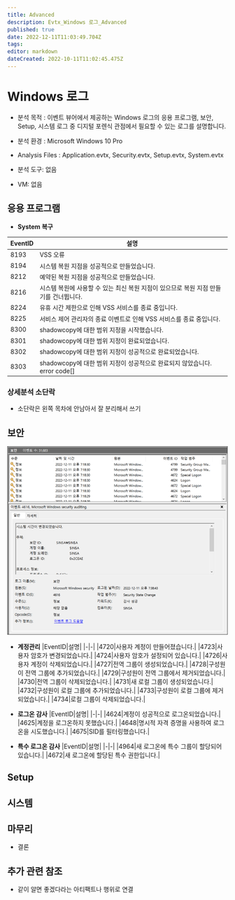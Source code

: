 ```yaml
---
title: Advanced
description: Evtx_Windows 로그_Advanced
published: true
date: 2022-12-11T11:03:49.704Z
tags: 
editor: markdown
dateCreated: 2022-10-11T11:02:45.475Z
---
```


# Windows 로그

- 분석 목적 :
이벤트 뷰어에서 제공하는 Windows 로그의 응용 프로그램, 보안, Setup, 시스템 로그 중 디지털 포렌식 관점에서 필요할 수 있는 로그를 설명합니다.

- 분석 환경 : 
Microsoft Windows 10 Pro

- Analysis Files : 
Application.evtx, Security.evtx, Setup.evtx, System.evtx

- 분석 도구:
없음

- VM:
없음


## 응용 프로그램

- **System 복구**

|EventID|설명|
|-|-|
|8193|VSS 오류|
|8194|시스템 복원 지점을 성공적으로 만들었습니다.|
|8212|예약된 복원 지점을 성공적으로 만들었습니다.|
|8216|시스템 복원에 사용할 수 있는 최신 복원 지점이 있으므로 복원 지점 만들기를 건너뜁니다.|
|8224|유휴 시간 제한으로 인해 VSS 서비스를 종료 중입니다.|
|8225|서비스 제어 관리자의 종료 이벤트로 인해 VSS 서비스를 종료 중입니다.|
|8300|shadowcopy에 대한 범위 지정을 시작했습니다.|
|8301|shadowcopy에 대한 범위 지정이 완료되었습니다.|
|8302|shadowcopy에 대한 범위 지정이 성공적으로 완료되었습니다.|
|8303|shadowcopy에 대한 범위 지정이 성공적으로 완료되지 않았습니다. error code[]|

### 상세분석 소단락
-  소단락은 왼쪽 목차에 안남아서 잘 분리해서 쓰기

## 보안

![security_evtx.png](/security_evtx.png)

- **계정관리**
|EventID|설명|
|-|-|
|4720|사용자 계정이 만들어졌습니다.|
|4723|사용자 암호가 변경되었습니다.|
|4724|사용자 암호가 설정되어 있습니다.|
|4726|사용자 계정이 삭제되었습니다.|
|4727|전역 그룹이 생성되었습니다.|
|4728|구성원이 전역 그룹에 추가되었습니다.|
|4729|구성원이 전역 그룹에서 제거되었습니다.|
|4730|전역 그룹이 삭제되었습니다.|
|4731|새 로컬 그룹이 생성되었습니다.|
|4732|구성원이 로컬 그룹에 추가되었습니다.|
|4733|구성원이 로컬 그룹에 제거되었습니다.|
|4734|로컬 그룹이 삭제되었습니다.|

- **로그온 감사**
|EventID|설명|
|-|-|
|4624|계정이 성공적으로 로그온되었습니다.|
|4625|계정을 로그온하지 못했습니다.|
|4648|명시적 자격 증명을 사용하여 로그온을 시도했습니다.|
|4675|SID를 필터링했습니다.|

- **특수 로그온 감사**
|EventID|설명|
|-|-|
|4964|새 로그온에 특수 그룹이 할당되어 있습니다.|
|4672|새 로그온에 할당된 특수 권한입니다.|



## Setup

## 시스템

## 마무리
- 결론

## 추가 관련 참조
- 같이 알면 좋겠다라는 아티팩트나 행위로 연결